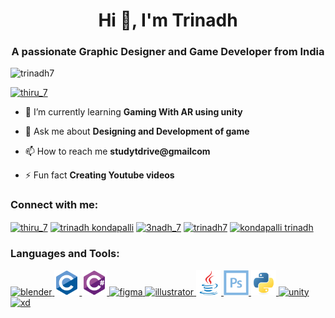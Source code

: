 <h1 align="center">Hi 👋, I'm Trinadh</h1>
<h3 align="center">A passionate Graphic Designer and Game Developer from India</h3>

<p align="left"> <img src="https://komarev.com/ghpvc/?username=trinadh7&label=Profile%20views&color=0e75b6&style=flat" alt="trinadh7" /> </p>

<p align="left"> <a href="https://twitter.com/thiru_7" target="blank"><img src="https://img.shields.io/twitter/follow/thiru_7?logo=twitter&style=for-the-badge" alt="thiru_7" /></a> </p>

- 🌱 I’m currently learning **Gaming With AR using unity**

- 💬 Ask me about **Designing and Development of game**

- 📫 How to reach me **studytdrive@gmailcom**

- ⚡ Fun fact **Creating Youtube videos**

<h3 align="left">Connect with me:</h3>
<p align="left">
<a href="https://twitter.com/thiru_7" target="blank"><img align="center" src="https://raw.githubusercontent.com/rahuldkjain/github-profile-readme-generator/master/src/images/icons/Social/twitter.svg" alt="thiru_7" height="30" width="40" /></a>
<a href="https://linkedin.com/in/trinadh kondapalli" target="blank"><img align="center" src="https://raw.githubusercontent.com/rahuldkjain/github-profile-readme-generator/master/src/images/icons/Social/linked-in-alt.svg" alt="trinadh kondapalli" height="30" width="40" /></a>
<a href="https://instagram.com/3nadh_7" target="blank"><img align="center" src="https://raw.githubusercontent.com/rahuldkjain/github-profile-readme-generator/master/src/images/icons/Social/instagram.svg" alt="3nadh_7" height="30" width="40" /></a>
<a href="https://www.codechef.com/users/trinadh7" target="blank"><img align="center" src="https://cdn.jsdelivr.net/npm/simple-icons@3.1.0/icons/codechef.svg" alt="trinadh7" height="30" width="40" /></a>
<a href="https://www.hackerrank.com/kondapalli trinadh" target="blank"><img align="center" src="https://raw.githubusercontent.com/rahuldkjain/github-profile-readme-generator/master/src/images/icons/Social/hackerrank.svg" alt="kondapalli trinadh" height="30" width="40" /></a>
</p>

<h3 align="left">Languages and Tools:</h3>
<p align="left"> <a href="https://www.blender.org/" target="_blank" rel="noreferrer"> <img src="https://download.blender.org/branding/community/blender_community_badge_white.svg" alt="blender" width="40" height="40"/> </a> <a href="https://www.cprogramming.com/" target="_blank" rel="noreferrer"> <img src="https://raw.githubusercontent.com/devicons/devicon/master/icons/c/c-original.svg" alt="c" width="40" height="40"/> </a> <a href="https://www.w3schools.com/cs/" target="_blank" rel="noreferrer"> <img src="https://raw.githubusercontent.com/devicons/devicon/master/icons/csharp/csharp-original.svg" alt="csharp" width="40" height="40"/> </a> <a href="https://www.figma.com/" target="_blank" rel="noreferrer"> <img src="https://www.vectorlogo.zone/logos/figma/figma-icon.svg" alt="figma" width="40" height="40"/> </a> <a href="https://www.adobe.com/in/products/illustrator.html" target="_blank" rel="noreferrer"> <img src="https://www.vectorlogo.zone/logos/adobe_illustrator/adobe_illustrator-icon.svg" alt="illustrator" width="40" height="40"/> </a> <a href="https://www.java.com" target="_blank" rel="noreferrer"> <img src="https://raw.githubusercontent.com/devicons/devicon/master/icons/java/java-original.svg" alt="java" width="40" height="40"/> </a> <a href="https://www.photoshop.com/en" target="_blank" rel="noreferrer"> <img src="https://raw.githubusercontent.com/devicons/devicon/master/icons/photoshop/photoshop-line.svg" alt="photoshop" width="40" height="40"/> </a> <a href="https://www.python.org" target="_blank" rel="noreferrer"> <img src="https://raw.githubusercontent.com/devicons/devicon/master/icons/python/python-original.svg" alt="python" width="40" height="40"/> </a> <a href="https://unity.com/" target="_blank" rel="noreferrer"> <img src="https://www.vectorlogo.zone/logos/unity3d/unity3d-icon.svg" alt="unity" width="40" height="40"/> </a> <a href="https://www.adobe.com/products/xd.html" target="_blank" rel="noreferrer"> <img src="https://cdn.worldvectorlogo.com/logos/adobe-xd.svg" alt="xd" width="40" height="40"/> </a> </p>
